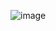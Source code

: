 ![image](https://github.com/yantong0116/C-Cpp-Learning/assets/51469882/92f3c0a7-a33c-4f22-84aa-65e7f84b5cda)
